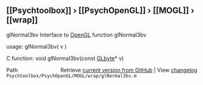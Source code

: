 ## [[Psychtoolbox]] &#8250; [[PsychOpenGL]] &#8250; [[MOGL]] &#8250; [[wrap]]

glNormal3bv  Interface to [OpenGL](OpenGL) function glNormal3bv  
  
usage:  glNormal3bv( v )  
  
C function:  void glNormal3bv(const [GLbyte](GLbyte)\* v)  




<div class="code_header" style="text-align:right;">
  <span style="float:left;">Path&nbsp;&nbsp;</span> <span class="counter">Retrieve <a href=
  "https://raw.github.com/Psychtoolbox-3/Psychtoolbox-3/beta/Psychtoolbox/PsychOpenGL/MOGL/wrap/glNormal3bv.m">current version from GitHub</a> | View <a href=
  "https://github.com/Psychtoolbox-3/Psychtoolbox-3/commits/beta/Psychtoolbox/PsychOpenGL/MOGL/wrap/glNormal3bv.m">changelog</a></span>
</div>
<div class="code">
  <code>Psychtoolbox/PsychOpenGL/MOGL/wrap/glNormal3bv.m</code>
</div>

